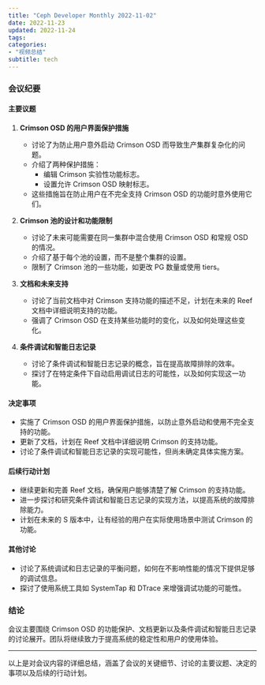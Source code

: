 ```yaml
---
title: "Ceph Developer Monthly 2022-11-02"
date: 2022-11-23
updated: 2022-11-24
tags:
categories:
- "视频总结"
subtitle: tech
---
```



### 会议纪要

#### 主要议题
1. **Crimson OSD 的用户界面保护措施**
   - 讨论了为防止用户意外启动 Crimson OSD 而导致生产集群复杂化的问题。
   - 介绍了两种保护措施：
     - 编辑 Crimson 实验性功能标志。
     - 设置允许 Crimson OSD 映射标志。
   - 这些措施旨在防止用户在不完全支持 Crimson OSD 的功能时意外使用它们。

2. **Crimson 池的设计和功能限制**
   - 讨论了未来可能需要在同一集群中混合使用 Crimson OSD 和常规 OSD 的情况。
   - 介绍了基于每个池的设置，而不是整个集群的设置。
   - 限制了 Crimson 池的一些功能，如更改 PG 数量或使用 tiers。

3. **文档和未来支持**
   - 讨论了当前文档中对 Crimson 支持功能的描述不足，计划在未来的 Reef 文档中详细说明支持的功能。
   - 强调了 Crimson OSD 在支持某些功能时的变化，以及如何处理这些变化。

4. **条件调试和智能日志记录**
   - 讨论了条件调试和智能日志记录的概念，旨在提高故障排除的效率。
   - 探讨了在特定条件下自动启用调试日志的可能性，以及如何实现这一功能。

#### 决定事项
- 实施了 Crimson OSD 的用户界面保护措施，以防止意外启动和使用不完全支持的功能。
- 更新了文档，计划在 Reef 文档中详细说明 Crimson 的支持功能。
- 讨论了条件调试和智能日志记录的实现可能性，但尚未确定具体实施方案。

#### 后续行动计划
- 继续更新和完善 Reef 文档，确保用户能够清楚了解 Crimson 的支持功能。
- 进一步探讨和研究条件调试和智能日志记录的实现方法，以提高系统的故障排除能力。
- 计划在未来的 S 版本中，让有经验的用户在实际使用场景中测试 Crimson 的功能。

#### 其他讨论
- 讨论了系统调试和日志记录的平衡问题，如何在不影响性能的情况下提供足够的调试信息。
- 探讨了使用系统工具如 SystemTap 和 DTrace 来增强调试功能的可能性。

### 结论
会议主要围绕 Crimson OSD 的功能保护、文档更新以及条件调试和智能日志记录的讨论展开。团队将继续致力于提高系统的稳定性和用户的使用体验。

---

以上是对会议内容的详细总结，涵盖了会议的关键细节、讨论的主要议题、决定的事项以及后续的行动计划。